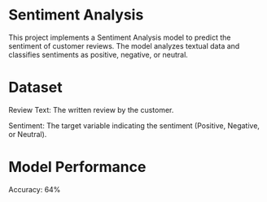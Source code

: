# Sentiment Analysis

This project implements a Sentiment Analysis model to predict the sentiment of customer reviews. The model analyzes textual data and classifies sentiments as positive, negative, or neutral.

# Dataset
Review Text: The written review by the customer.

Sentiment: The target variable indicating the sentiment (Positive, Negative, or Neutral).

# Model Performance
Accuracy: 64%
